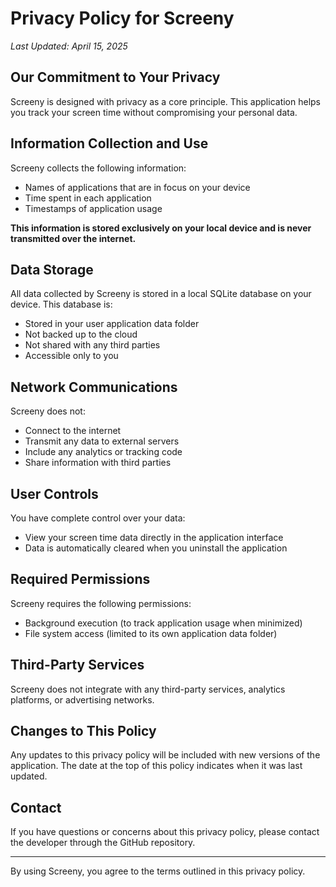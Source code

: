 # Privacy Policy for Screeny

*Last Updated: April 15, 2025*

## Our Commitment to Your Privacy

Screeny is designed with privacy as a core principle. This application helps you track your screen time without compromising your personal data.

## Information Collection and Use

Screeny collects the following information:
- Names of applications that are in focus on your device
- Time spent in each application
- Timestamps of application usage

**This information is stored exclusively on your local device and is never transmitted over the internet.**

## Data Storage

All data collected by Screeny is stored in a local SQLite database on your device. This database is:

- Stored in your user application data folder
- Not backed up to the cloud
- Not shared with any third parties
- Accessible only to you

## Network Communications

Screeny does not:
- Connect to the internet
- Transmit any data to external servers
- Include any analytics or tracking code
- Share information with third parties

## User Controls

You have complete control over your data:
- View your screen time data directly in the application interface
- Data is automatically cleared when you uninstall the application

## Required Permissions

Screeny requires the following permissions:
- Background execution (to track application usage when minimized)
- File system access (limited to its own application data folder)

## Third-Party Services

Screeny does not integrate with any third-party services, analytics platforms, or advertising networks.

## Changes to This Policy

Any updates to this privacy policy will be included with new versions of the application. The date at the top of this policy indicates when it was last updated.

## Contact

If you have questions or concerns about this privacy policy, please contact the developer through the GitHub repository.

---

By using Screeny, you agree to the terms outlined in this privacy policy. 
